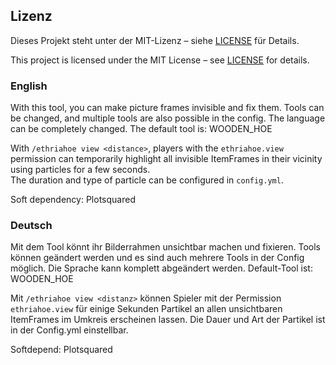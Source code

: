 ## Lizenz
Dieses Projekt steht unter der MIT-Lizenz – siehe [LICENSE](./LICENSE) für Details.

This project is licensed under the MIT License – see [LICENSE](./LICENSE) for details.


### English
With this tool, you can make picture frames invisible and fix them.
Tools can be changed, and multiple tools are also possible in the config.
The language can be completely changed.
The default tool is: WOODEN_HOE

With `/ethriahoe view <distance>`, players with the `ethriahoe.view` permission can temporarily highlight all invisible ItemFrames in their vicinity using particles for a few seconds.  
The duration and type of particle can be configured in `config.yml`.

Soft dependency: Plotsquared

### Deutsch
Mit dem Tool könnt ihr Bilderrahmen unsichtbar machen und fixieren.
Tools können geändert werden und es sind auch mehrere Tools in der Config möglich. 
Die Sprache kann komplett abgeändert werden.
Default-Tool ist: WOODEN_HOE

Mit `/ethriahoe view <distanz>` können Spieler mit der Permission `ethriahoe.view` für einige Sekunden Partikel an allen unsichtbaren ItemFrames im Umkreis erscheinen lassen.
Die Dauer und Art der Partikel ist in der Config.yml einstellbar.

Softdepend: Plotsquared


